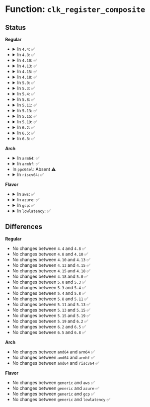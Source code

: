 # Function: <code>clk_register_composite</code>

## Status
<b>Regular</b>
<ul>
<li>
<details>
<summary>In <code>4.4</code>: ✅</summary>

```c
struct clk *clk_register_composite(struct device *dev, const char *name, const const char * *parent_names, int num_parents, struct clk_hw *mux_hw, const struct clk_ops *mux_ops, struct clk_hw *rate_hw, const struct clk_ops *rate_ops, struct clk_hw *gate_hw, const struct clk_ops *gate_ops, long unsigned int flags);
```

**Collision:** Unique Global

**Inline:** No

**Transformation:** False

**Instances:**

```
In drivers/clk/clk-composite.c (ffffffff816ea840)
Location: drivers/clk/clk-composite.c:189
Inline: False
```
**Symbols:**

```
ffffffff816ea840-ffffffff816eaac7: clk_register_composite (STB_GLOBAL)
```
</details>
</li>
<li>
<details>
<summary>In <code>4.8</code>: ✅</summary>

```c
struct clk *clk_register_composite(struct device *dev, const char *name, const const char * *parent_names, int num_parents, struct clk_hw *mux_hw, const struct clk_ops *mux_ops, struct clk_hw *rate_hw, const struct clk_ops *rate_ops, struct clk_hw *gate_hw, const struct clk_ops *gate_ops, long unsigned int flags);
```

**Collision:** Unique Global

**Inline:** No

**Transformation:** False

**Instances:**

```
In drivers/clk/clk-composite.c (ffffffff8174f3e0)
Location: drivers/clk/clk-composite.c:327
Inline: False
```
**Symbols:**

```
ffffffff8174f3e0-ffffffff8174f42c: clk_register_composite (STB_GLOBAL)
```
</details>
</li>
<li>
<details>
<summary>In <code>4.10</code>: ✅</summary>

```c
struct clk *clk_register_composite(struct device *dev, const char *name, const const char * *parent_names, int num_parents, struct clk_hw *mux_hw, const struct clk_ops *mux_ops, struct clk_hw *rate_hw, const struct clk_ops *rate_ops, struct clk_hw *gate_hw, const struct clk_ops *gate_ops, long unsigned int flags);
```

**Collision:** Unique Global

**Inline:** No

**Transformation:** False

**Instances:**

```
In drivers/clk/clk-composite.c (ffffffff81537c50)
Location: drivers/clk/clk-composite.c:327
Inline: False
```
**Symbols:**

```
ffffffff81537c50-ffffffff81537c9c: clk_register_composite (STB_GLOBAL)
```
</details>
</li>
<li>
<details>
<summary>In <code>4.13</code>: ✅</summary>

```c
struct clk *clk_register_composite(struct device *dev, const char *name, const const char * *parent_names, int num_parents, struct clk_hw *mux_hw, const struct clk_ops *mux_ops, struct clk_hw *rate_hw, const struct clk_ops *rate_ops, struct clk_hw *gate_hw, const struct clk_ops *gate_ops, long unsigned int flags);
```

**Collision:** Unique Global

**Inline:** No

**Transformation:** False

**Instances:**

```
In drivers/clk/clk-composite.c (ffffffff8154af20)
Location: drivers/clk/clk-composite.c:327
Inline: False
```
**Symbols:**

```
ffffffff8154af20-ffffffff8154af4f: clk_register_composite (STB_GLOBAL)
```
</details>
</li>
<li>
<details>
<summary>In <code>4.15</code>: ✅</summary>

```c
struct clk *clk_register_composite(struct device *dev, const char *name, const const char * *parent_names, int num_parents, struct clk_hw *mux_hw, const struct clk_ops *mux_ops, struct clk_hw *rate_hw, const struct clk_ops *rate_ops, struct clk_hw *gate_hw, const struct clk_ops *gate_ops, long unsigned int flags);
```

**Collision:** Unique Global

**Inline:** No

**Transformation:** False

**Instances:**

```
In drivers/clk/clk-composite.c (ffffffff815ae540)
Location: drivers/clk/clk-composite.c:327
Inline: False
```
**Symbols:**

```
ffffffff815ae540-ffffffff815ae56f: clk_register_composite (STB_GLOBAL)
```
</details>
</li>
<li>
<details>
<summary>In <code>4.18</code>: ✅</summary>

```c
struct clk *clk_register_composite(struct device *dev, const char *name, const const char * *parent_names, int num_parents, struct clk_hw *mux_hw, const struct clk_ops *mux_ops, struct clk_hw *rate_hw, const struct clk_ops *rate_ops, struct clk_hw *gate_hw, const struct clk_ops *gate_ops, long unsigned int flags);
```

**Collision:** Unique Global

**Inline:** No

**Transformation:** False

**Instances:**

```
In drivers/clk/clk-composite.c (ffffffff815e67a0)
Location: drivers/clk/clk-composite.c:327
Inline: False
```
**Symbols:**

```
ffffffff815e67a0-ffffffff815e67cf: clk_register_composite (STB_GLOBAL)
```
</details>
</li>
<li>
<details>
<summary>In <code>5.0</code>: ✅</summary>

```c
struct clk *clk_register_composite(struct device *dev, const char *name, const const char * *parent_names, int num_parents, struct clk_hw *mux_hw, const struct clk_ops *mux_ops, struct clk_hw *rate_hw, const struct clk_ops *rate_ops, struct clk_hw *gate_hw, const struct clk_ops *gate_ops, long unsigned int flags);
```

**Collision:** Unique Global

**Inline:** No

**Transformation:** False

**Instances:**

```
In drivers/clk/clk-composite.c (ffffffff81600bb0)
Location: drivers/clk/clk-composite.c:316
Inline: False
```
**Symbols:**

```
ffffffff81600bb0-ffffffff81600bdf: clk_register_composite (STB_GLOBAL)
```
</details>
</li>
<li>
<details>
<summary>In <code>5.3</code>: ✅</summary>

```c
struct clk *clk_register_composite(struct device *dev, const char *name, const const char * *parent_names, int num_parents, struct clk_hw *mux_hw, const struct clk_ops *mux_ops, struct clk_hw *rate_hw, const struct clk_ops *rate_ops, struct clk_hw *gate_hw, const struct clk_ops *gate_ops, long unsigned int flags);
```

**Collision:** Unique Global

**Inline:** No

**Transformation:** False

**Instances:**

```
In drivers/clk/clk-composite.c (ffffffff81633450)
Location: drivers/clk/clk-composite.c:316
Inline: False
```
**Symbols:**

```
ffffffff81633450-ffffffff8163347f: clk_register_composite (STB_GLOBAL)
```
</details>
</li>
<li>
<details>
<summary>In <code>5.4</code>: ✅</summary>

```c
struct clk *clk_register_composite(struct device *dev, const char *name, const const char * *parent_names, int num_parents, struct clk_hw *mux_hw, const struct clk_ops *mux_ops, struct clk_hw *rate_hw, const struct clk_ops *rate_ops, struct clk_hw *gate_hw, const struct clk_ops *gate_ops, long unsigned int flags);
```

**Collision:** Unique Global

**Inline:** No

**Transformation:** False

**Instances:**

```
In drivers/clk/clk-composite.c (ffffffff81655180)
Location: drivers/clk/clk-composite.c:315
Inline: False
```
**Symbols:**

```
ffffffff81655180-ffffffff816551af: clk_register_composite (STB_GLOBAL)
```
</details>
</li>
<li>
<details>
<summary>In <code>5.8</code>: ✅</summary>

```c
struct clk *clk_register_composite(struct device *dev, const char *name, const const char * *parent_names, int num_parents, struct clk_hw *mux_hw, const struct clk_ops *mux_ops, struct clk_hw *rate_hw, const struct clk_ops *rate_ops, struct clk_hw *gate_hw, const struct clk_ops *gate_ops, long unsigned int flags);
```

**Collision:** Unique Global

**Inline:** No

**Transformation:** False

**Instances:**

```
In drivers/clk/clk-composite.c (ffffffff81705100)
Location: drivers/clk/clk-composite.c:347
Inline: False
```
**Symbols:**

```
ffffffff81705100-ffffffff81705139: clk_register_composite (STB_GLOBAL)
```
</details>
</li>
<li>
<details>
<summary>In <code>5.11</code>: ✅</summary>

```c
struct clk *clk_register_composite(struct device *dev, const char *name, const const char * *parent_names, int num_parents, struct clk_hw *mux_hw, const struct clk_ops *mux_ops, struct clk_hw *rate_hw, const struct clk_ops *rate_ops, struct clk_hw *gate_hw, const struct clk_ops *gate_ops, long unsigned int flags);
```

**Collision:** Unique Global

**Inline:** No

**Transformation:** False

**Instances:**

```
In drivers/clk/clk-composite.c (ffffffff81722340)
Location: drivers/clk/clk-composite.c:349
Inline: False
```
**Symbols:**

```
ffffffff81722340-ffffffff81722379: clk_register_composite (STB_GLOBAL)
```
</details>
</li>
<li>
<details>
<summary>In <code>5.13</code>: ✅</summary>

```c
struct clk *clk_register_composite(struct device *dev, const char *name, const const char * *parent_names, int num_parents, struct clk_hw *mux_hw, const struct clk_ops *mux_ops, struct clk_hw *rate_hw, const struct clk_ops *rate_ops, struct clk_hw *gate_hw, const struct clk_ops *gate_ops, long unsigned int flags);
```

**Collision:** Unique Global

**Inline:** No

**Transformation:** False

**Instances:**

```
In drivers/clk/clk-composite.c (ffffffff81703750)
Location: drivers/clk/clk-composite.c:349
Inline: False
```
**Symbols:**

```
ffffffff81703750-ffffffff81703789: clk_register_composite (STB_GLOBAL)
```
</details>
</li>
<li>
<details>
<summary>In <code>5.15</code>: ✅</summary>

```c
struct clk *clk_register_composite(struct device *dev, const char *name, const const char * *parent_names, int num_parents, struct clk_hw *mux_hw, const struct clk_ops *mux_ops, struct clk_hw *rate_hw, const struct clk_ops *rate_ops, struct clk_hw *gate_hw, const struct clk_ops *gate_ops, long unsigned int flags);
```

**Collision:** Unique Global

**Inline:** No

**Transformation:** False

**Instances:**

```
In drivers/clk/clk-composite.c (ffffffff8177e450)
Location: drivers/clk/clk-composite.c:349
Inline: False
```
**Symbols:**

```
ffffffff8177e450-ffffffff8177e489: clk_register_composite (STB_GLOBAL)
```
</details>
</li>
<li>
<details>
<summary>In <code>5.19</code>: ✅</summary>

```c
struct clk *clk_register_composite(struct device *dev, const char *name, const const char * *parent_names, int num_parents, struct clk_hw *mux_hw, const struct clk_ops *mux_ops, struct clk_hw *rate_hw, const struct clk_ops *rate_ops, struct clk_hw *gate_hw, const struct clk_ops *gate_ops, long unsigned int flags);
```

**Collision:** Unique Global

**Inline:** No

**Transformation:** False

**Instances:**

```
In drivers/clk/clk-composite.c (ffffffff818b4ed0)
Location: drivers/clk/clk-composite.c:378
Inline: False
```
**Symbols:**

```
ffffffff818b4ed0-ffffffff818b4f1b: clk_register_composite (STB_GLOBAL)
```
</details>
</li>
<li>
<details>
<summary>In <code>6.2</code>: ✅</summary>

```c
struct clk *clk_register_composite(struct device *dev, const char *name, const const char * *parent_names, int num_parents, struct clk_hw *mux_hw, const struct clk_ops *mux_ops, struct clk_hw *rate_hw, const struct clk_ops *rate_ops, struct clk_hw *gate_hw, const struct clk_ops *gate_ops, long unsigned int flags);
```

**Collision:** Unique Global

**Inline:** No

**Transformation:** False

**Instances:**

```
In drivers/clk/clk-composite.c (ffffffff81a01ba0)
Location: drivers/clk/clk-composite.c:380
Inline: False
```
**Symbols:**

```
ffffffff81a01ba0-ffffffff81a01beb: clk_register_composite (STB_GLOBAL)
```
</details>
</li>
<li>
<details>
<summary>In <code>6.5</code>: ✅</summary>

```c
struct clk *clk_register_composite(struct device *dev, const char *name, const const char * *parent_names, int num_parents, struct clk_hw *mux_hw, const struct clk_ops *mux_ops, struct clk_hw *rate_hw, const struct clk_ops *rate_ops, struct clk_hw *gate_hw, const struct clk_ops *gate_ops, long unsigned int flags);
```

**Collision:** Unique Global

**Inline:** No

**Transformation:** False

**Instances:**

```
In drivers/clk/clk-composite.c (ffffffff81a4a8b0)
Location: drivers/clk/clk-composite.c:383
Inline: False
```
**Symbols:**

```
ffffffff81a4a8b0-ffffffff81a4a8fb: clk_register_composite (STB_GLOBAL)
```
</details>
</li>
<li>
<details>
<summary>In <code>6.8</code>: ✅</summary>

```c
struct clk *clk_register_composite(struct device *dev, const char *name, const const char * *parent_names, int num_parents, struct clk_hw *mux_hw, const struct clk_ops *mux_ops, struct clk_hw *rate_hw, const struct clk_ops *rate_ops, struct clk_hw *gate_hw, const struct clk_ops *gate_ops, long unsigned int flags);
```

**Collision:** Unique Global

**Inline:** No

**Transformation:** False

**Instances:**

```
In drivers/clk/clk-composite.c (ffffffff81a96430)
Location: drivers/clk/clk-composite.c:383
Inline: False
```
**Symbols:**

```
ffffffff81a96430-ffffffff81a9647b: clk_register_composite (STB_GLOBAL)
```
</details>
</li>
</ul>
<b>Arch</b>
<ul>
<li>
<details>
<summary>In <code>arm64</code>: ✅</summary>

```c
struct clk *clk_register_composite(struct device *dev, const char *name, const const char * *parent_names, int num_parents, struct clk_hw *mux_hw, const struct clk_ops *mux_ops, struct clk_hw *rate_hw, const struct clk_ops *rate_ops, struct clk_hw *gate_hw, const struct clk_ops *gate_ops, long unsigned int flags);
```

**Collision:** Unique Global

**Inline:** No

**Transformation:** False

**Instances:**

```
In drivers/clk/clk-composite.c (ffff8000107c6c60)
Location: drivers/clk/clk-composite.c:315
Inline: False
Direct callers:
  - drivers/clk/mediatek/clk-mtk.c:mtk_clk_register_composite
  - drivers/clk/renesas/rcar-gen3-cpg.c:rcar_gen3_cpg_clk_register
  - drivers/clk/renesas/rcar-gen3-cpg.c:rcar_gen3_cpg_clk_register
  - drivers/clk/rockchip/clk.c:rockchip_clk_register_branches
  - drivers/clk/rockchip/clk.c:rockchip_clk_register_branches
  - drivers/clk/rockchip/clk.c:rockchip_clk_register_branches
  - drivers/clk/rockchip/clk-half-divider.c:rockchip_clk_register_halfdiv
  - drivers/clk/sunxi/clk-sunxi.c:sunxi_divs_clk_setup
  - drivers/clk/sunxi/clk-a10-hosc.c:sun4i_osc_clk_setup
  - drivers/clk/sunxi/clk-a10-mod1.c:sun4i_mod1_clk_setup
  - drivers/clk/sunxi/clk-a10-pll2.c:sun4i_pll2_setup
  - drivers/clk/sunxi/clk-a10-ve.c:sun4i_ve_clk_setup
  - drivers/clk/sunxi/clk-a20-gmac.c:sun7i_a20_gmac_clk_setup
  - drivers/clk/sunxi/clk-sun4i-display.c:sun4i_a10_display_init
  - drivers/clk/sunxi/clk-sun4i-pll3.c:sun4i_a10_pll3_setup
  - drivers/clk/sunxi/clk-sun8i-mbus.c:sun8i_a23_mbus_setup
  - drivers/clk/sunxi/clk-sun9i-cpus.c:sun9i_a80_cpus_setup
```
**Symbols:**

```
ffff8000107c6c60-ffff8000107c6d08: clk_register_composite (STB_GLOBAL)
```
</details>
</li>
<li>
<details>
<summary>In <code>armhf</code>: ✅</summary>

```c
struct clk *clk_register_composite(struct device *dev, const char *name, const const char * *parent_names, int num_parents, struct clk_hw *mux_hw, const struct clk_ops *mux_ops, struct clk_hw *rate_hw, const struct clk_ops *rate_ops, struct clk_hw *gate_hw, const struct clk_ops *gate_ops, long unsigned int flags);
```

**Collision:** Unique Global

**Inline:** No

**Transformation:** False

**Instances:**

```
In drivers/clk/clk-composite.c (c08f1e54)
Location: drivers/clk/clk-composite.c:315
Inline: False
Direct callers:
  - drivers/clk/mediatek/clk-mtk.c:mtk_clk_register_composite
  - drivers/clk/renesas/clk-rcar-gen2.c:rcar_gen2_cpg_register_clock
  - drivers/clk/renesas/rcar-gen2-cpg.c:rcar_gen2_cpg_clk_register
  - drivers/clk/rockchip/clk.c:rockchip_clk_register_branches
  - drivers/clk/rockchip/clk.c:rockchip_clk_register_branches
  - drivers/clk/rockchip/clk.c:rockchip_clk_register_branches
  - drivers/clk/rockchip/clk-half-divider.c:rockchip_clk_register_halfdiv
  - drivers/clk/ti/composite.c:_register_composite
```
**Symbols:**

```
c08f1e54-c08f1eb4: clk_register_composite (STB_GLOBAL)
```
</details>
</li>
<li>
In <code>ppc64el</code>: Absent ⚠️
</li>
<li>
<details>
<summary>In <code>riscv64</code>: ✅</summary>

```c
struct clk *clk_register_composite(struct device *dev, const char *name, const const char * *parent_names, int num_parents, struct clk_hw *mux_hw, const struct clk_ops *mux_ops, struct clk_hw *rate_hw, const struct clk_ops *rate_ops, struct clk_hw *gate_hw, const struct clk_ops *gate_ops, long unsigned int flags);
```

**Collision:** Unique Global

**Inline:** No

**Transformation:** False

**Instances:**

```
In drivers/clk/clk-composite.c (ffffffe000513c70)
Location: drivers/clk/clk-composite.c:315
Inline: False
```
**Symbols:**

```
ffffffe000513c70-ffffffe000513ce6: clk_register_composite (STB_GLOBAL)
```
</details>
</li>
</ul>
<b>Flavor</b>
<ul>
<li>
<details>
<summary>In <code>aws</code>: ✅</summary>

```c
struct clk *clk_register_composite(struct device *dev, const char *name, const const char * *parent_names, int num_parents, struct clk_hw *mux_hw, const struct clk_ops *mux_ops, struct clk_hw *rate_hw, const struct clk_ops *rate_ops, struct clk_hw *gate_hw, const struct clk_ops *gate_ops, long unsigned int flags);
```

**Collision:** Unique Global

**Inline:** No

**Transformation:** False

**Instances:**

```
In drivers/clk/clk-composite.c (ffffffff8161b1e0)
Location: drivers/clk/clk-composite.c:315
Inline: False
```
**Symbols:**

```
ffffffff8161b1e0-ffffffff8161b20f: clk_register_composite (STB_GLOBAL)
```
</details>
</li>
<li>
<details>
<summary>In <code>azure</code>: ✅</summary>

```c
struct clk *clk_register_composite(struct device *dev, const char *name, const const char * *parent_names, int num_parents, struct clk_hw *mux_hw, const struct clk_ops *mux_ops, struct clk_hw *rate_hw, const struct clk_ops *rate_ops, struct clk_hw *gate_hw, const struct clk_ops *gate_ops, long unsigned int flags);
```

**Collision:** Unique Global

**Inline:** No

**Transformation:** False

**Instances:**

```
In drivers/clk/clk-composite.c (ffffffff8160f710)
Location: drivers/clk/clk-composite.c:315
Inline: False
```
**Symbols:**

```
ffffffff8160f710-ffffffff8160f73f: clk_register_composite (STB_GLOBAL)
```
</details>
</li>
<li>
<details>
<summary>In <code>gcp</code>: ✅</summary>

```c
struct clk *clk_register_composite(struct device *dev, const char *name, const const char * *parent_names, int num_parents, struct clk_hw *mux_hw, const struct clk_ops *mux_ops, struct clk_hw *rate_hw, const struct clk_ops *rate_ops, struct clk_hw *gate_hw, const struct clk_ops *gate_ops, long unsigned int flags);
```

**Collision:** Unique Global

**Inline:** No

**Transformation:** False

**Instances:**

```
In drivers/clk/clk-composite.c (ffffffff81648fc0)
Location: drivers/clk/clk-composite.c:315
Inline: False
```
**Symbols:**

```
ffffffff81648fc0-ffffffff81648fef: clk_register_composite (STB_GLOBAL)
```
</details>
</li>
<li>
<details>
<summary>In <code>lowlatency</code>: ✅</summary>

```c
struct clk *clk_register_composite(struct device *dev, const char *name, const const char * *parent_names, int num_parents, struct clk_hw *mux_hw, const struct clk_ops *mux_ops, struct clk_hw *rate_hw, const struct clk_ops *rate_ops, struct clk_hw *gate_hw, const struct clk_ops *gate_ops, long unsigned int flags);
```

**Collision:** Unique Global

**Inline:** No

**Transformation:** False

**Instances:**

```
In drivers/clk/clk-composite.c (ffffffff81663550)
Location: drivers/clk/clk-composite.c:315
Inline: False
```
**Symbols:**

```
ffffffff81663550-ffffffff8166357f: clk_register_composite (STB_GLOBAL)
```
</details>
</li>
</ul>

## Differences
<b>Regular</b>
<ul>
<li>
No changes between <code>4.4</code> and <code>4.8</code> ✅
</li>
<li>
No changes between <code>4.8</code> and <code>4.10</code> ✅
</li>
<li>
No changes between <code>4.10</code> and <code>4.13</code> ✅
</li>
<li>
No changes between <code>4.13</code> and <code>4.15</code> ✅
</li>
<li>
No changes between <code>4.15</code> and <code>4.18</code> ✅
</li>
<li>
No changes between <code>4.18</code> and <code>5.0</code> ✅
</li>
<li>
No changes between <code>5.0</code> and <code>5.3</code> ✅
</li>
<li>
No changes between <code>5.3</code> and <code>5.4</code> ✅
</li>
<li>
No changes between <code>5.4</code> and <code>5.8</code> ✅
</li>
<li>
No changes between <code>5.8</code> and <code>5.11</code> ✅
</li>
<li>
No changes between <code>5.11</code> and <code>5.13</code> ✅
</li>
<li>
No changes between <code>5.13</code> and <code>5.15</code> ✅
</li>
<li>
No changes between <code>5.15</code> and <code>5.19</code> ✅
</li>
<li>
No changes between <code>5.19</code> and <code>6.2</code> ✅
</li>
<li>
No changes between <code>6.2</code> and <code>6.5</code> ✅
</li>
<li>
No changes between <code>6.5</code> and <code>6.8</code> ✅
</li>
</ul>
<b>Arch</b>
<ul>
<li>
No changes between <code>amd64</code> and <code>arm64</code> ✅
</li>
<li>
No changes between <code>amd64</code> and <code>armhf</code> ✅
</li>
<li>
No changes between <code>amd64</code> and <code>riscv64</code> ✅
</li>
</ul>
<b>Flavor</b>
<ul>
<li>
No changes between <code>generic</code> and <code>aws</code> ✅
</li>
<li>
No changes between <code>generic</code> and <code>azure</code> ✅
</li>
<li>
No changes between <code>generic</code> and <code>gcp</code> ✅
</li>
<li>
No changes between <code>generic</code> and <code>lowlatency</code> ✅
</li>
</ul>
